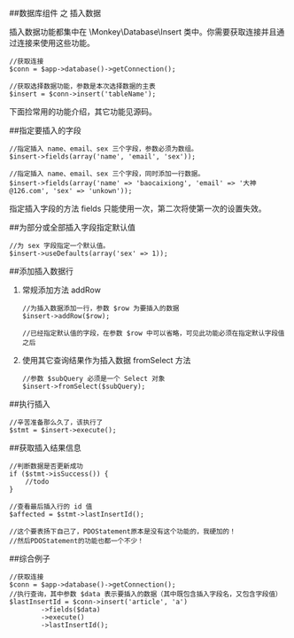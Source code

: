 ##数据库组件 之 插入数据

插入数据功能都集中在 \Monkey\Database\Insert 类中。你需要获取连接并且通过连接来使用这些功能。

	//获取连接
	$conn = $app->database()->getConnection();
    
    //获取选择数据功能，参数是本次选择数据的主表
    $insert = $conn->insert('tableName');
    

下面捡常用的功能介绍，其它功能见源码。

##指定要插入的字段

    //指定插入 name、email、sex 三个字段，参数必须为数组。
    $insert->fields(array('name', 'email', 'sex'));

    //指定插入 name、email、sex 三个字段，同时添加一行数据。
    $insert->fields(array('name' => 'baocaixiong', 'email' => '大神@126.com', 'sex' => 'unkown'));
        
指定插入字段的方法 fields 只能使用一次，第二次将使第一次的设置失效。

##为部分或全部插入字段指定默认值

    //为 sex 字段指定一个默认值。
    $insert->useDefaults(array('sex' => 1));

##添加插入数据行

 1. 常规添加方法 addRow

        //为插入数据添加一行，参数 $row 为要插入的数据
        $insert->addRow($row);

		//已经指定默认值的字段，在参数 $row 中可以省略，可见此功能必须在指定默认字段值之后

 2. 使用其它查询结果作为插入数据 fromSelect 方法

		//参数 $subQuery 必须是一个 Select 对象
        $insert->fromSelect($subQuery);

##执行插入

    //辛苦准备那么久了，该执行了
    $stmt = $insert->execute();

##获取插入结果信息

    //判断数据是否更新成功
    if ($stmt->isSuccess()) {
        //todo
    }
    
    //查看最后插入行的 id 值
    $affected = $stmt->lastInsertId();
    
    //这个要表扬下自己了，PDOStatement原本是没有这个功能的，我硬加的！
    //然后PDOStatement的功能也都一个不少！

##综合例子

    //获取连接
    $conn = $app->database()->getConnection();
    //执行查询，其中参数 $data 表示要插入的数据（其中既包含插入字段名，又包含字段值）
	$lastInsertId = $conn->insert('article', 'a')
            ->fields($data)
            ->execute()
            ->lastInsertId();